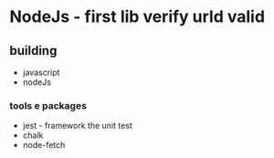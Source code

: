 # NodeJs - first lib verify urld valid

## building 
- javascript 
- nodeJs

### tools e packages
- jest - framework the unit test
- chalk
- node-fetch
 